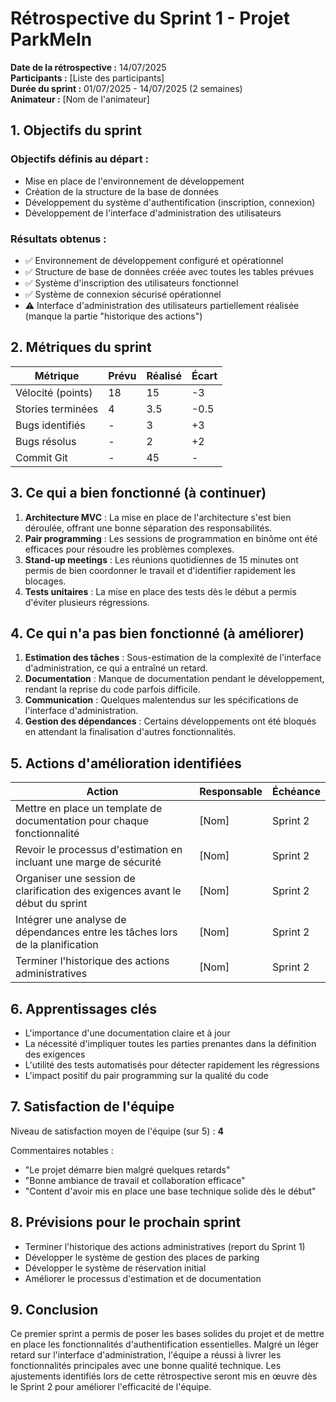 # Rétrospective du Sprint 1 - Projet ParkMeIn

**Date de la rétrospective :** 14/07/2025  
**Participants :** [Liste des participants]  
**Durée du sprint :** 01/07/2025 - 14/07/2025 (2 semaines)  
**Animateur :** [Nom de l'animateur]

## 1. Objectifs du sprint

### Objectifs définis au départ :
- Mise en place de l'environnement de développement
- Création de la structure de la base de données
- Développement du système d'authentification (inscription, connexion)
- Développement de l'interface d'administration des utilisateurs

### Résultats obtenus :
- ✅ Environnement de développement configuré et opérationnel
- ✅ Structure de base de données créée avec toutes les tables prévues
- ✅ Système d'inscription des utilisateurs fonctionnel
- ✅ Système de connexion sécurisé opérationnel
- ⚠️ Interface d'administration des utilisateurs partiellement réalisée (manque la partie "historique des actions")

## 2. Métriques du sprint

| Métrique | Prévu | Réalisé | Écart |
|----------|-------|---------|-------|
| Vélocité (points) | 18 | 15 | -3 |
| Stories terminées | 4 | 3.5 | -0.5 |
| Bugs identifiés | - | 3 | +3 |
| Bugs résolus | - | 2 | +2 |
| Commit Git | - | 45 | - |

## 3. Ce qui a bien fonctionné (à continuer)

1. **Architecture MVC** : La mise en place de l'architecture s'est bien déroulée, offrant une bonne séparation des responsabilités.
2. **Pair programming** : Les sessions de programmation en binôme ont été efficaces pour résoudre les problèmes complexes.
3. **Stand-up meetings** : Les réunions quotidiennes de 15 minutes ont permis de bien coordonner le travail et d'identifier rapidement les blocages.
4. **Tests unitaires** : La mise en place des tests dès le début a permis d'éviter plusieurs régressions.

## 4. Ce qui n'a pas bien fonctionné (à améliorer)

1. **Estimation des tâches** : Sous-estimation de la complexité de l'interface d'administration, ce qui a entraîné un retard.
2. **Documentation** : Manque de documentation pendant le développement, rendant la reprise du code parfois difficile.
3. **Communication** : Quelques malentendus sur les spécifications de l'interface d'administration.
4. **Gestion des dépendances** : Certains développements ont été bloqués en attendant la finalisation d'autres fonctionnalités.

## 5. Actions d'amélioration identifiées

| Action | Responsable | Échéance |
|--------|-------------|----------|
| Mettre en place un template de documentation pour chaque fonctionnalité | [Nom] | Sprint 2 |
| Revoir le processus d'estimation en incluant une marge de sécurité | [Nom] | Sprint 2 |
| Organiser une session de clarification des exigences avant le début du sprint | [Nom] | Sprint 2 |
| Intégrer une analyse de dépendances entre les tâches lors de la planification | [Nom] | Sprint 2 |
| Terminer l'historique des actions administratives | [Nom] | Sprint 2 |

## 6. Apprentissages clés

- L'importance d'une documentation claire et à jour
- La nécessité d'impliquer toutes les parties prenantes dans la définition des exigences
- L'utilité des tests automatisés pour détecter rapidement les régressions
- L'impact positif du pair programming sur la qualité du code

## 7. Satisfaction de l'équipe

Niveau de satisfaction moyen de l'équipe (sur 5) : **4**

Commentaires notables :
- "Le projet démarre bien malgré quelques retards"
- "Bonne ambiance de travail et collaboration efficace"
- "Content d'avoir mis en place une base technique solide dès le début"

## 8. Prévisions pour le prochain sprint

- Terminer l'historique des actions administratives (report du Sprint 1)
- Développer le système de gestion des places de parking
- Développer le système de réservation initial
- Améliorer le processus d'estimation et de documentation

## 9. Conclusion

Ce premier sprint a permis de poser les bases solides du projet et de mettre en place les fonctionnalités d'authentification essentielles. Malgré un léger retard sur l'interface d'administration, l'équipe a réussi à livrer les fonctionnalités principales avec une bonne qualité technique. Les ajustements identifiés lors de cette rétrospective seront mis en œuvre dès le Sprint 2 pour améliorer l'efficacité de l'équipe.
